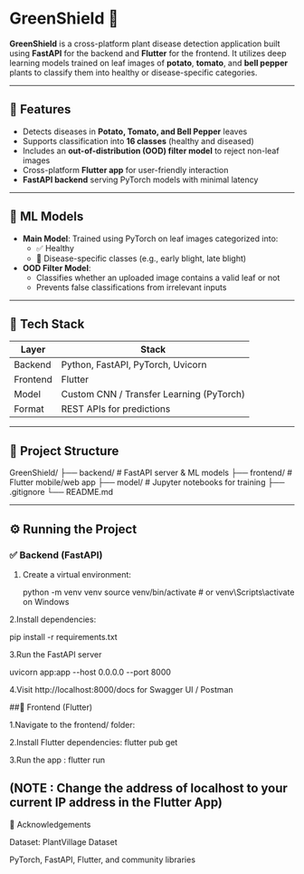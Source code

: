 # GreenShield 🌱

**GreenShield** is a cross-platform plant disease detection application built using **FastAPI** for the backend and **Flutter** for the frontend. It utilizes deep learning models trained on leaf images of **potato**, **tomato**, and **bell pepper** plants to classify them into healthy or disease-specific categories.

---

## 🚀 Features

- Detects diseases in **Potato, Tomato, and Bell Pepper** leaves
- Supports classification into **16 classes** (healthy and diseased)
- Includes an **out-of-distribution (OOD) filter model** to reject non-leaf images
- Cross-platform **Flutter app** for user-friendly interaction
- **FastAPI backend** serving PyTorch models with minimal latency

---

## 🧠 ML Models

- **Main Model**: Trained using PyTorch on leaf images categorized into:
  - ✅ Healthy
  - 🦠 Disease-specific classes (e.g., early blight, late blight)
- **OOD Filter Model**:
  - Classifies whether an uploaded image contains a valid leaf or not
  - Prevents false classifications from irrelevant inputs

---

## 🧱 Tech Stack

| Layer     | Stack                           |
|-----------|---------------------------------|
| Backend   | Python, FastAPI, PyTorch, Uvicorn |
| Frontend  | Flutter                         |
| Model     | Custom CNN / Transfer Learning (PyTorch) |
| Format    | REST APIs for predictions       |

---

## 📁 Project Structure

GreenShield/
├── backend/ # FastAPI server & ML models
├── frontend/ # Flutter mobile/web app
├── model/ # Jupyter notebooks for training
├── .gitignore
└── README.md


---

## ⚙️ Running the Project

### ✅ Backend (FastAPI)

1. Create a virtual environment:
    
   python -m venv venv
   source venv/bin/activate   # or venv\Scripts\activate on Windows


2.Install dependencies:

   pip install -r requirements.txt

3.Run the FastAPI server 

  uvicorn app:app --host 0.0.0.0 --port 8000

4.Visit http://localhost:8000/docs for Swagger UI / Postman 



##📱 Frontend (Flutter)

1.Navigate to the frontend/ folder:


2.Install Flutter dependencies:
flutter pub get

3.Run the app : 
flutter run

(NOTE : Change the address of localhost to your current IP address in the Flutter App)
---

🤝 Acknowledgements


Dataset: PlantVillage Dataset

PyTorch, FastAPI, Flutter, and community libraries

